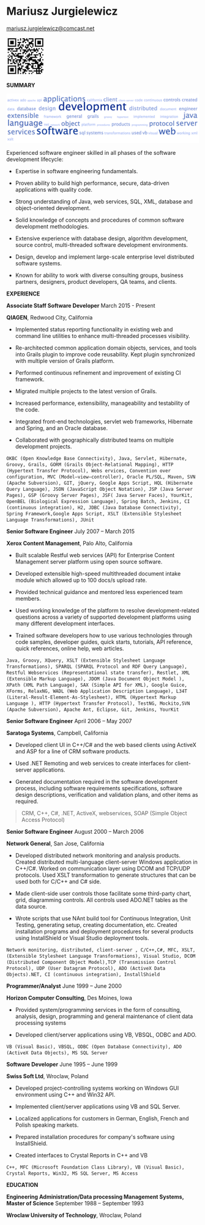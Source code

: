 # Mariusz Jurgielewicz 

<mariusz.jurgielewicz@comcast.net>

[![LinkedIn profile](linkedinqr.jpeg)](http://linkedin.com/in/msjurgie/)

**SUMMARY**

![Tagcloud](resume_tagcloud.png)

Experienced software engineer skilled in all phases of the software
development lifecycle:

-   Expertise in software engineering fundamentals.

-   Proven ability to build high performance, secure, data-driven
    applications with quality code.

-   Strong understanding of Java, web services, SQL, XML, database and
    object-oriented development.

-   Solid knowledge of concepts and procedures of common software
    development methodologies.

-   Extensive experience with database design, algorithm development,
    source control, multi-threaded software development environments.

-   Design, develop and implement large-scale enterprise level
    distributed software systems.

-   Known for ability to work with diverse consulting groups, business
    partners, designers, product developers, QA teams, and clients.

**EXPERIENCE**

**Associate Staff Software Developer** March 2015 - Present

**QIAGEN**, Redwood City, California
 
-   Implemented status reporting functionality in existing web and
    command line utilities to enhance multi-threaded processes
    visibility.

-   Re-architected common application domain objects, services, and
    tools into Grails plugin to improve code reusability. Kept plugin
    synchronized with multiple version of Grails platform.

-   Performed continuous refinement and improvement of existing CI
    framework.

-   Migrated multiple projects to the latest version of Grails.

-   Increased performance, extensibility, manageability and testability
    of the code.

-   Integrated front-end technologies, servlet web frameworks, Hibernate
    and Spring, and an Oracle database.

-   Collaborated with geographically distributed teams on multiple
    development projects.
```
OKBC (Open Knowledge Base Connectivity), Java, Servlet, Hibernate, Groovy, Grails, GORM (Grails Object-Relational Mapping), HTTP (Hypertext Transfer Protocol), Webs ervices, Convention over configuration, MVC (Model–view–controller), Oracle PL/SQL, Maven, SVN (Apache Subversion), GIT, jQuery, Google Apps Script, HQL (Hibernate Query Language), JSON (JavaScript Object Notation), JSP (Java Server Pages), GSP (Groovy Server Pages), JSF( Java Server Faces), YourKit, OpenBEL (Biological Expression Language), Spring Batch, Jenkins, CI (continuous integration), H2, JDBC (Java Database Connectivity), Spring Framework,Google Apps Script, XSLT (Extensible Stylesheet Language Transformations), JUnit
```
**Senior Software Engineer** July 2007 – March 2015

**Xerox Content Management**, Palo Alto, California
-   Built scalable Restful web services (API) for Enterprise Content
    Management server platform using open source software.

-   Developed extensible high-speed multithreaded document intake module
    which allowed up to 100 docs/s upload rate.

-   Provided technical guidance and mentored less experienced team
    members.

-   Used working knowledge of the platform to resolve
    development-related questions across a variety of supported
    development platforms using many different development interfaces.

-   Trained software developers how to use various technologies through
    code samples, developer guides, quick starts, tutorials, API
    reference, quick references, online help, web articles.
```
Java, Groovy, XQuery, XSLT (Extensible Stylesheet Language Transformations), SPARQL (SPARQL Protocol and RDF Query Language), Restful Webservices (Representational state transfer), Restlet, XML (Extensible Markup Language), JDOM (Java Document Object Model ), XPath (XML Path Language), SAX (Simple API for XML), Google Guice, XForms, RelaxNG, WADL (Web Application Description Language), L34T (Literal-Result-Element-As-Stylesheet), HTML (Hypertext Markup Language ), HTTP (Hypertext Transfer Protocol), TestNG, Mockito,SVN (Apache Subversion), Apache Ant, Eclipse, Git, Jenkins, YourKit
```
**Senior Software Engineer** April 2006 – May 2007

**Saratoga Systems**, Campbell, California
-   Developed client UI in C++/C\# and the web based clients using
    ActiveX and ASP for a line of CRM software products.

-   Used .NET Remoting and web services to create interfaces for
    client-server applications.

-   Generated documentation required in the software development
    process, including software requirements specifications, software
    design descriptions, verification and validation plans, and other
    items as required.
> CRM, C++, C#, .NET, ActiveX, webservices, SOAP (Simple Object Access Protocol)

**Senior Software Engineer** August 2000 – March 2006

**Network General**, San Jose, California

-   Developed distributed network monitoring and analysis products.
    Created distributed multi-language client-server Windows application
    in C++/C#. Worked on communication layer using DCOM and TCP/UDP
    protocols. Used XSLT transformation to generate structures that can
    be used both for C/C++ and C# side.

-   Made client-side user controls those facilitate some third-party
    chart, grid, diagramming controls. All controls used ADO.NET tables
    as the data source.

-   Wrote scripts that use NAnt build tool for Continuous Integration,
    Unit Testing, generating setup, creating documentation, etc. Created
    installation programs and deployment procedures for several products
    using InstallShield or Visual Studio deployment tools.
```
Network monitoring, distributed, client-server , C/C++,C#, MFC, XSLT, (Extensible Stylesheet Language Transformations), Visual Studio, DCOM (Distributed Component Object Model),TCP (Transmission Control Protocol), UDP (User Datagram Protocol), ADO (ActiveX Data Objects).NET, CI (continuous integration), InstallShield
```

**Programmer/Analyst** June 1999 – June 2000

**Horizon Computer Consulting**, Des Moines, Iowa

-   Provided system/programming services in the form of consulting,
    analysis, design, programming and general maintenance of client data
    processing systems

-   Developed client/server applications using VB, VBSQL, ODBC and ADO.
```
VB (Visual Basic), VBSQL, ODBC (Open Database Connectivity), ADO (ActiveX Data Objects), MS SQL Server
```
**Software Developer** June 1995 – June 1999

**Swiss Soft Ltd**, Wroclaw, Poland

-   Developed project-controlling systems working on Windows GUI
    environment using C++ and Win32 API.

-   Implemented client/server applications using VB and SQL Server.

-   Localized applications for customers in German, English, French and
    Polish speaking markets.

-   Prepared installation procedures for company's software using
    InstallShield.

-   Created interfaces to Crystal Reports in C++ and VB
```
C++, MFC (Microsoft Foundation Class Library), VB (Visual Basic), Crystal Reports, Win32, MS SQL Server, MS Access
```
**EDUCATION**

**Engineering Administration/Data processing Management Systems, Master
of Science** September 1988 – September 1993

**Wroclaw University of Technology**, Wroclaw, Poland









